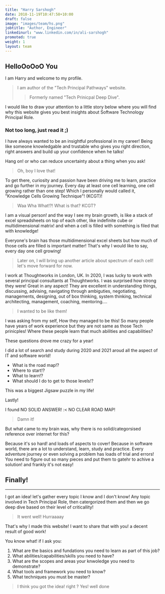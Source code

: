 ```yaml
---
title: "Harry Sarshogh"
date: 2018-11-19T10:47:58+10:00
draft: false
image: "images/team/hs.png"
jobtitle: "Author, Engineer"
linkedinurl: "www.linkedin.com/in/ali-sarshogh"
promoted: true
weight: 1
layout: team
---
```

## HelloOoOoO You 

I am Harry and welcome to my profile.
> I am author of the "Tech Principal Pathways" website.
>> Formerly named "Tech Prinicpal Deep Dive".

I would like to draw your attention to a little story below where you will find why this website gives you best insights about Software Technology Principal Role.


### Not too long, just read it ;)

I have always wanted to be an insightful professional in my career! 
Being like someone knowledgable and trustable who gives you right direction, right answers and build up your confidence when he talks! 

Hang on! or who can reduce uncertainty about a thing when you ask!

> Oh, boy I love that!

To get there, curiosity and passion have been driving me to learn, practice and go further in my journey.
Every day at least one cell learning, one cell growing rather than one step!
Which I personally would called it,  "Knowledge Cells Growing Technique"! (KCGT)!

> Waa Wha What!?! What is that? KCGT?

I am a visual person! and the way I see my brain growth, is like a stack of excel spreadsheets on top of each other, like indefinite cube or multidimensional matrix! and when a cell is filled with something is filed that with knowledge!

Everyone's brain has those multidimensional excel sheets but how much of those cells are filled is important matter!
That's why I would like to say, every day one cell growing! 
> Later on, I will bring up another article about spectrum of each cell! let's move forward for now. 

I work at Thoughtworks in London, UK. 
In 2020, I was lucky to work with several principal consultants at Thoughtworks. I was surprised how strong they were! Great in any aspect! They are excellent in understanding things, discussing, advising, navigating through ambiguties, negotiating, managements, designing, out of box thinking, system thinking, technical architecting, management, coaching, mentoring....

> I wanted to be like them!

I was asking from my self, How they managed to be this! So many people have years of work experience but they are not same as those Tech prinicples! Where these people learn that much abilities and capabilities?


These questions drove me crazy for a year!

I did a lot of search and study during 2020 and 2021 aroud all the aspect of IT and software world! 
- What is the road map!? 
- Where to start!? 
- What to learn!?
- What should I do to get to those levels!?

This was a biggest Jigsaw puzzle in my life!

Lastly! 

I found NO SOLID ANSWER! :< 
NO CLEAR ROAD MAP!

> Damn it!

But what came to my brain was, why there is no solid/categorsised reference over internet for this?

Because it's so hard! and loads of aspects to cover!
Because in software world, there are a lot to understand, learn, study and practice. 
Every adventure journey or even solving a problem has loads of trial and errors! You need to figure out so many pieces and put them to gatehr to achive a solution! and frankly it's not easy!


## Finally! 
----

I got an idea! let's gather every topic I know and I don't know! Any topic involved in Tech Principal Role, then catergorized them and then we go deep dive based on their level of criticallity!

> It went well! Hurraaaay 


That's why I made this website! I want to share that with you! a decent result of good work!

You know what! if I ask you:

 1. What are the basics and fundations you need to learn as part of this job?
 2. What abilities/capabilities/skills you need to have?
 3. What are the scopes and areas your knwoledge you need to demonstrate?
 4. What tools and framework you need to know?
 5. What techniques you must be master?


> I think you got the idea! right ? Yes! well done
